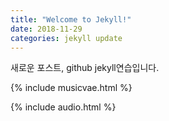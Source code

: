 ```yaml
---
title: "Welcome to Jekyll!"
date: 2018-11-29 
categories: jekyll update
---
```

새로운 포스트, github jekyll연습입니다.

{% include musicvae.html %}

{% include audio.html %}

